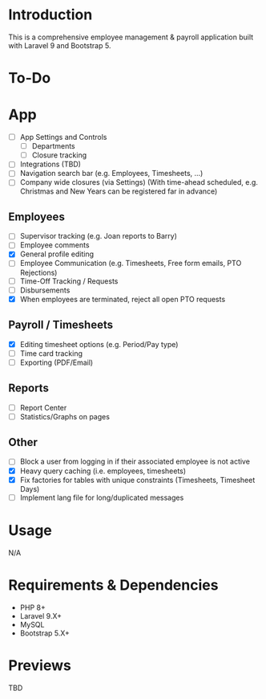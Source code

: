 # Introduction

This is a comprehensive employee management & payroll application built with Laravel 9 and Bootstrap 5.

# To-Do

# App

- [ ] App Settings and Controls
  - [ ] Departments
  - [ ] Closure tracking
- [ ] Integrations (TBD)
- [ ] Navigation search bar (e.g. Employees, Timesheets, ...)
- [ ] Company wide closures (via Settings) (With time-ahead scheduled, e.g. Christmas and New Years can be registered far in advance)

## Employees

- [ ] Supervisor tracking (e.g. Joan reports to Barry)
- [ ] Employee comments
- [X] General profile editing
- [ ] Employee Communication (e.g. Timesheets, Free form emails, PTO Rejections)
- [ ] Time-Off Tracking / Requests
- [ ] Disbursements
- [X] When employees are terminated, reject all open PTO requests

## Payroll / Timesheets

- [X] Editing timesheet options (e.g. Period/Pay type)
- [ ] Time card tracking
- [ ] Exporting (PDF/Email)

## Reports

- [ ] Report Center
- [ ] Statistics/Graphs on pages

## Other

- [ ] Block a user from logging in if their associated employee is not active
- [X] Heavy query caching (i.e. employees, timesheets)
- [X] Fix factories for tables with unique constraints (Timesheets, Timesheet Days)
- [ ] Implement lang file for long/duplicated messages

# Usage

N/A

# Requirements & Dependencies

- PHP 8+
- Laravel 9.X+
- MySQL
- Bootstrap 5.X+

# Previews

TBD
